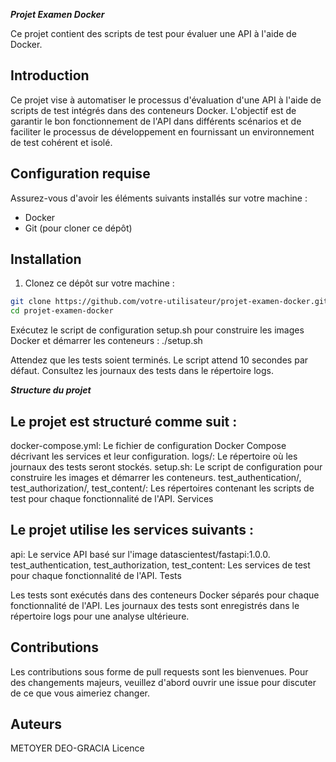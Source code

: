 ***Projet Examen Docker***

Ce projet contient des scripts de test pour évaluer une API à l'aide de Docker.

## Introduction

Ce projet vise à automatiser le processus d'évaluation d'une API à l'aide de scripts de test intégrés dans des conteneurs Docker. L'objectif est de garantir le bon fonctionnement de l'API dans différents scénarios et de faciliter le processus de développement en fournissant un environnement de test cohérent et isolé.

## Configuration requise

Assurez-vous d'avoir les éléments suivants installés sur votre machine :

- Docker
- Git (pour cloner ce dépôt)

## Installation

1. Clonez ce dépôt sur votre machine :

```bash
git clone https://github.com/votre-utilisateur/projet-examen-docker.git
cd projet-examen-docker
```


Exécutez le script de configuration setup.sh pour construire les images Docker et démarrer les conteneurs :
./setup.sh

Attendez que les tests soient terminés. Le script attend 10 secondes par défaut.
Consultez les journaux des tests dans le répertoire logs.

***Structure du projet***

## Le projet est structuré comme suit :

docker-compose.yml: Le fichier de configuration Docker Compose décrivant les services et leur configuration.
logs/: Le répertoire où les journaux des tests seront stockés.
setup.sh: Le script de configuration pour construire les images et démarrer les conteneurs.
test_authentication/, test_authorization/, test_content/: Les répertoires contenant les scripts de test pour chaque fonctionnalité de l'API.
Services

## Le projet utilise les services suivants :

api: Le service API basé sur l'image datascientest/fastapi:1.0.0.
test_authentication, test_authorization, test_content: Les services de test pour chaque fonctionnalité de l'API.
Tests

Les tests sont exécutés dans des conteneurs Docker séparés pour chaque fonctionnalité de l'API. Les journaux des tests sont enregistrés dans le répertoire logs pour une analyse ultérieure.

## Contributions

Les contributions sous forme de pull requests sont les bienvenues. Pour des changements majeurs, veuillez d'abord ouvrir une issue pour discuter de ce que vous aimeriez changer.

## Auteurs

METOYER DEO-GRACIA 
Licence
